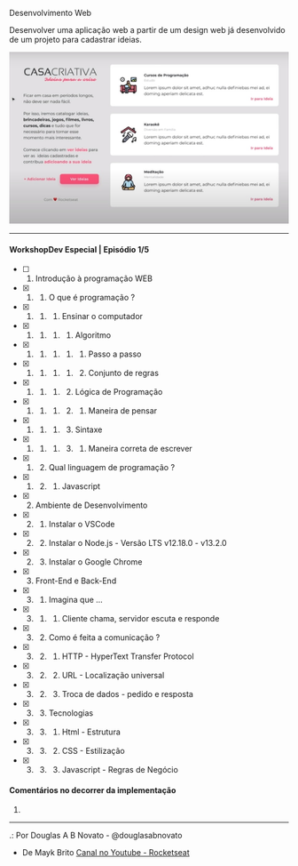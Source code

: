 Desenvolvimento Web<br/>

Desenvolver uma aplicação web a partir de um design web já desenvolvido de um projeto para cadastrar ideias.

![design gráfico](img/design-web.jpg)

---

#### WorkshopDev Especial | Episódio 1/5 

- [ ] 1. Introdução à programação WEB
- [x] 1. 1. O que é programação ?
- [x] 1. 1. 1. Ensinar o computador
- [x] 1. 1. 1. 1. Algoritmo 
- [x] 1. 1. 1. 1. 1. Passo a passo
- [x] 1. 1. 1. 1. 2. Conjunto de regras
- [x] 1. 1. 1. 2. Lógica de Programação 
- [x] 1. 1. 1. 2. 1. Maneira de pensar 
- [x] 1. 1. 1. 3. Sintaxe
- [x] 1. 1. 1. 3. 1. Maneira correta de escrever
- [x] 1. 2. Qual linguagem de programação ?
- [x] 1. 2. 1. Javascript
- [x] 2. Ambiente de Desenvolvimento 
- [x] 2. 1. Instalar o VSCode
- [x] 2. 2. Instalar o Node.js - Versão LTS v12.18.0 - v13.2.0
- [x] 2. 3. Instalar o Google Chrome
- [x] 3. Front-End e Back-End 
- [x] 3. 1. Imagina que ...
- [x] 3. 1. 1. Cliente chama, servidor escuta e responde
- [x] 3. 2. Como é feita a comunicação ?
- [x] 3. 2. 1. HTTP - HyperText Transfer Protocol
- [x] 3. 2. 2. URL - Localização universal 
- [x] 3. 2. 3. Troca de dados - pedido e resposta 
- [x] 3. 3. Tecnologias 
- [x] 3. 3. 1. Html - Estrutura 
- [x] 3. 3. 2. CSS - Estilização
- [x] 3. 3. 3. Javascript - Regras de Negócio


#### Comentários no decorrer da implementação
1. 

---
 
.: Por Douglas A B Novato - @douglasabnovato
- De Mayk Brito [Canal no Youtube - Rocketseat](https://www.youtube.com/playlist?list=PL85ITvJ7FLohGTWaE_p0J6B-TLmQbN4ka)
